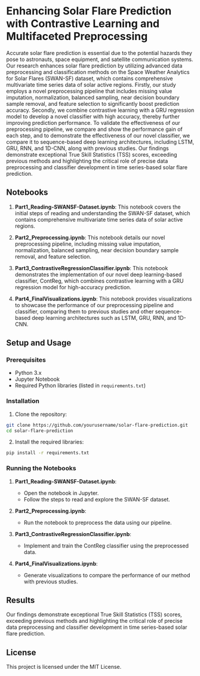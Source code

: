 
# Enhancing Solar Flare Prediction with Contrastive Learning and Multifaceted Preprocessing

Accurate solar flare prediction is essential due to the potential hazards they pose to astronauts, space equipment, and satellite communication systems. Our research enhances solar flare prediction by utilizing advanced data preprocessing and classification methods on the Space Weather Analytics for Solar Flares (SWAN-SF) dataset, which contains comprehensive multivariate time series data of solar active regions. Firstly, our study employs a novel preprocessing pipeline that includes missing value imputation, normalization, balanced sampling, near decision boundary sample removal, and feature selection to significantly boost prediction accuracy. Secondly, we combine contrastive learning with a GRU regression model to develop a novel classifier with high accuracy, thereby further improving prediction performance. To validate the effectiveness of our preprocessing pipeline, we compare and show the performance gain of each step, and to demonstrate the effectiveness of our novel classifier, we compare it to sequence-based deep learning architectures, including LSTM, GRU, RNN, and 1D-CNN, along with previous studies. Our findings demonstrate exceptional True Skill Statistics (TSS) scores, exceeding previous methods and highlighting the critical role of precise data preprocessing and classifier development in time series-based solar flare prediction.

## Notebooks

1. **Part1_Reading-SWANSF-Dataset.ipynb**: This notebook covers the initial steps of reading and understanding the SWAN-SF dataset, which contains comprehensive multivariate time series data of solar active regions.

2. **Part2_Preprocessing.ipynb**: This notebook details our novel preprocessing pipeline, including missing value imputation, normalization, balanced sampling, near decision boundary sample removal, and feature selection.

3. **Part3_ContrastiveRegressionClassifier.ipynb**: This notebook demonstrates the implementation of our novel deep learning-based classifier, ContReg, which combines contrastive learning with a GRU regression model for high-accuracy prediction.

4. **Part4_FinalVisualizations.ipynb**: This notebook provides visualizations to showcase the performance of our preprocessing pipeline and classifier, comparing them to previous studies and other sequence-based deep learning architectures such as LSTM, GRU, RNN, and 1D-CNN.

## Setup and Usage

### Prerequisites

- Python 3.x
- Jupyter Notebook
- Required Python libraries (listed in `requirements.txt`)

### Installation

1. Clone the repository:

```bash
git clone https://github.com/yourusername/solar-flare-prediction.git
cd solar-flare-prediction
```

2. Install the required libraries:

```bash
pip install -r requirements.txt
```

### Running the Notebooks

1. **Part1_Reading-SWANSF-Dataset.ipynb**:
   - Open the notebook in Jupyter.
   - Follow the steps to read and explore the SWAN-SF dataset.

2. **Part2_Preprocessing.ipynb**:
   - Run the notebook to preprocess the data using our pipeline.

3. **Part3_ContrastiveRegressionClassifier.ipynb**:
   - Implement and train the ContReg classifier using the preprocessed data.

4. **Part4_FinalVisualizations.ipynb**:
   - Generate visualizations to compare the performance of our method with previous studies.

## Results

Our findings demonstrate exceptional True Skill Statistics (TSS) scores, exceeding previous methods and highlighting the critical role of precise data preprocessing and classifier development in time series-based solar flare prediction.

## License

This project is licensed under the MIT License.

